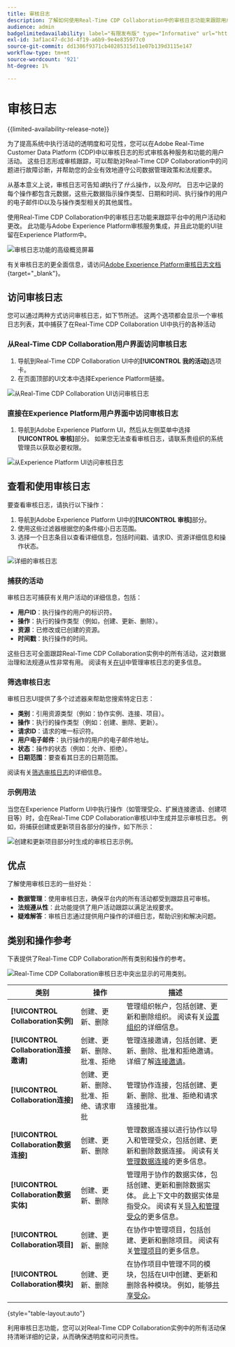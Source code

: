 ```yaml
---
title: 审核日志
description: 了解如何使用Real-Time CDP Collaboration中的审核日志功能来跟踪用户活动和更改。
audience: admin
badgelimitedavailability: label="有限发布版" type="Informative" url="https://helpx.adobe.com/cn/legal/product-descriptions/real-time-customer-data-platform-collaboration.html newtab=true"
exl-id: 3af1ac47-dc3d-4f19-a6b9-9e4e835977c0
source-git-commit: dd1386f9371cb40285315d11e07b139d3115e147
workflow-type: tm+mt
source-wordcount: '921'
ht-degree: 1%

---
```


# 审核日志

{{limited-availability-release-note}}

为了提高系统中执行活动的透明度和可见性，您可以在Adobe Real-Time Customer Data Platform (CDP)中以审核日志的形式审核各种服务和功能的用户活动。 这些日志形成审核跟踪，可以帮助对Real-Time CDP Collaboration中的问题进行故障诊断，并帮助您的企业有效地遵守公司数据管理政策和法规要求。

从基本意义上说，审核日志可告知&#x200B;*谁*&#x200B;执行了&#x200B;*什么*&#x200B;操作，以及&#x200B;*何时*。 日志中记录的每个操作都包含元数据，这些元数据指示操作类型、日期和时间、执行操作的用户的电子邮件ID以及与操作类型相关的其他属性。

使用Real-Time CDP Collaboration中的审核日志功能来跟踪平台中的用户活动和更改。 此功能与Adobe Experience Platform审核服务集成，并且此功能的UI驻留在Experience Platform中。

![审核日志功能的高级概览屏幕](/help/assets/setup/audit-logs/audit-logs-overview.png)

有关审核日志的更全面信息，请访问[Adobe Experience Platform审核日志文档](https://experienceleague.adobe.com/zh-hans/docs/experience-platform/landing/governance-privacy-security/audit-logs/overview){target="_blank"}。

## 访问审核日志

您可以通过两种方式访问审核日志，如下节所述。 这两个选项都会显示一个审核日志列表，其中捕获了在Real-Time CDP Collaboration UI中执行的各种活动

### 从Real-Time CDP Collaboration用户界面访问审核日志

1. 导航到Real-Time CDP Collaboration UI中的&#x200B;**[!UICONTROL 我的活动]**&#x200B;选项卡。
2. 在页面顶部的UI文本中选择Experience Platform链接。

![从Real-Time CDP Collaboration UI访问审核日志](/help/assets/setup/audit-logs/access-from-collaboration-ui.png)

### 直接在Experience Platform用户界面中访问审核日志

1. 导航到Adobe Experience Platform UI，然后从左侧菜单中选择&#x200B;**[!UICONTROL 审核]**&#x200B;部分。 如果您无法查看审核日志，请联系贵组织的系统管理员以获取必要权限。

![从Experience Platform UI访问审核日志](/help/assets/setup/audit-logs/access-from-experience-platform-ui.png)

## 查看和使用审核日志

要查看审核日志，请执行以下操作：

1. 导航到Adobe Experience Platform UI中的&#x200B;**[!UICONTROL 审核]**&#x200B;部分。
2. 使用这些过滤器根据您的条件缩小日志范围。
3. 选择一个日志条目以查看详细信息，包括时间戳、请求ID、资源详细信息和操作状态。

![详细的审核日志](/help/assets/setup/audit-logs/filters-and-detailed-view.png)

### 捕获的活动

审核日志可捕获有关用户活动的详细信息，包括：

* **用户ID**：执行操作的用户的标识符。
* **操作**：执行的操作类型（例如，创建、更新、删除）。
* **资源**：已修改或已创建的资源。
* **时间戳**：执行操作的时间。

这些日志可全面跟踪Real-Time CDP Collaboration实例中的所有活动，这对数据治理和法规遵从性非常有用。 阅读有关[在UI](https://experienceleague.adobe.com/zh-hans/docs/experience-platform/landing/governance-privacy-security/audit-logs/overview#managing-audit-logs-in-the-ui)中管理审核日志的更多信息。

### 筛选审核日志

审核日志UI提供了多个过滤器来帮助您搜索特定日志：

* **类别**：引用资源类型（例如：协作实例、连接、项目）。
* **操作**：执行的操作类型（例如：创建、删除、更新）。
* **请求ID**：请求的唯一标识符。
* **用户电子邮件**：执行操作的用户的电子邮件地址。
* **状态**：操作的状态（例如：允许、拒绝）。
* **日期范围**：要查看其日志的日期范围。

阅读有关[筛选审核日志](https://experienceleague.adobe.com/zh-hans/docs/experience-platform/landing/governance-privacy-security/audit-logs/overview#filter-audit-logs)的详细信息。

### 示例用法

当您在Experience Platform UI中执行操作（如管理受众、扩展连接邀请、创建项目等）时，会在Real-Time CDP Collaboration审核UI中生成并显示审核日志。 例如，将捕获创建或更新项目各部分的操作，如下所示：

![创建和更新项目部分时生成的审核日志示例。](/help/assets/setup/audit-logs/create-project-audits.png)

## 优点

了解使用审核日志的一些好处：

* **数据管理**：使用审核日志，确保平台内的所有活动都受到跟踪且可审核。
* **法规遵从性**：此功能提供了用户活动跟踪以满足法规要求。
* **疑难解答**：审核日志通过提供用户操作的详细日志，帮助识别和解决问题。

## 类别和操作参考

下表提供了Real-Time CDP Collaboration所有类别和操作的参考。

![Real-Time CDP Collaboration审核日志中突出显示的可用类别。](/help/assets/setup/audit-logs/available-categories.png)

| 类别 | 操作 | 描述 |
|-------------------------------|------------------------------------------|-------------|
| **[!UICONTROL Collaboration实例]** | 创建、更新、删除 | 管理组织帐户，包括创建、更新和删除组织。 阅读有关[设置组织](/help/guide/setup/onboard-organization.md)的详细信息。 |
| **[!UICONTROL Collaboration连接邀请]** | 创建、更新、删除、批准、拒绝 | 管理连接邀请，包括创建、更新、删除、批准和拒绝邀请。 详细了解[连接邀请](/help/guide/connect/establishing-connections.md)。 |
| **[!UICONTROL Collaboration连接]** | 创建、更新、删除、批准、拒绝、请求审批 | 管理协作连接，包括创建、更新、删除、批准、拒绝和请求连接批准。 |
| **[!UICONTROL Collaboration数据连接]** | 创建、更新、删除 | 管理数据连接以进行协作以导入和管理受众，包括创建、更新和删除数据连接。 阅读有关[管理数据连接](/help/guide/setup/manage-data-connection.md)的更多信息。 |
| **[!UICONTROL Collaboration数据实体]** | 创建、更新、删除 | 管理用于协作的数据实体，包括创建、更新和删除数据实体。 此上下文中的数据实体是指受众。 阅读有关[导入和管理受众](/help/guide/setup/onboard-audiences.md)的更多信息。 |
| **[!UICONTROL Collaboration项目]** | 创建、更新、删除 | 在协作中管理项目，包括创建、更新和删除项目。 阅读有关[管理项目](/help/guide/collaborate/manage-projects.md)的更多信息。 |
| **[!UICONTROL Collaboration模块]** | 创建、更新、删除 | 在协作项目中管理不同的模块，包括在UI中创建、更新和删除各种模块。 例如，能够[共享受众](/help/guide/collaborate/share.md)。 |

{style="table-layout:auto"}

利用审核日志功能，您可以对Real-Time CDP Collaboration实例中的所有活动保持清晰详细的记录，从而确保透明度和可问责性。
